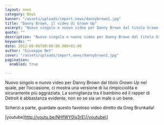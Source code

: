 ```yaml
---
layout: news
category: News
banner: "/assets/uploads/import.news/dannybrown1.jpg"
title: "Danny Brown, il video di Grown Up"
excerpt: "Nuovo singolo e nuovo video per Danny Brown dal titolo Grown Up nel quale, per l’occasione, ci mostra una versione di lui rimpicciolita e sicuramente più aggraziata. La somiglianza tra il bambino ed il rapper di Detroit è abbastanza evidente, non so se sia un male o un bene. Scherzi a parte, guardate questo favoloso [&hellip"
quote: ""
description: "Nuovo singolo e nuovo video per Danny Brown dal titolo Grown Up nel quale, per l’occasione, ci mostra una versione di lui rimpicciolita e sicuramente più aggraziata. La somiglianza tra il bambino ed il rapper di Detroit è abbastanza evidente, non so se sia un male o un bene. Scherzi a parte, guardate questo favoloso [&hellip"
keywords: ""
date: 2012-06-06T00:00:00.000+01:00
author: "Giuseppe Net"
cover: "/assets/uploads/import.news/dannybrown1.jpg"
pagination:
  enabled: true

---
```


Nuovo singolo e nuovo video per Danny Brown dal titolo _Grown Up_ nel quale, per l’occasione, ci mostra una versione di lui rimpicciolita e sicuramente più aggraziata. La somiglianza tra il bambino ed il rapper di Detroit è abbastanza evidente, non so se sia un male o un bene.

Scherzi a parte, guardate questo favoloso video diretto da Greg Brunkalla!

\[youtube\]http://youtu.be/NHfWY0is3rE\[/youtube\]